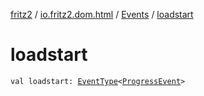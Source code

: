 [fritz2](../../index.md) / [io.fritz2.dom.html](../index.md) / [Events](index.md) / [loadstart](./loadstart.md)

# loadstart

`val loadstart: `[`EventType`](../-event-type/index.md)`<`[`ProgressEvent`](https://kotlinlang.org/api/latest/jvm/stdlib/org.w3c.xhr/-progress-event/index.html)`>`
